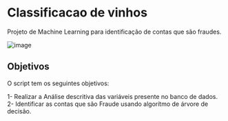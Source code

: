 # Classificacao de vinhos

Projeto de Machine Learning para identificação de contas que são fraudes.

![image](https://github.com/PenseJoyce/Classification-contas/assets/77034969/90c24aa7-ae14-4d77-b65e-8eb35a245c02)


## Objetivos

O script tem os seguintes objetivos:

1- Realizar a Análise descritiva das variáveis presente no banco de dados. <br/>
2- Identificar as contas que são Fraude usando algorítmo de árvore de decisão.
